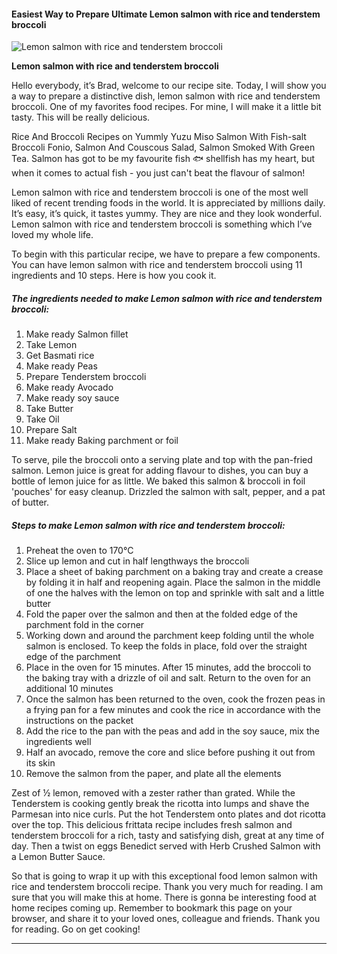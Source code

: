             

#### Easiest Way to Prepare Ultimate Lemon salmon with rice and tenderstem broccoli

![Lemon salmon with rice and tenderstem broccoli](https://img-global.cpcdn.com/recipes/8ebe0c68b1c3abca/751x532cq70/lemon-salmon-with-rice-and-tenderstem-broccoli-recipe-main-photo.jpg)

**Lemon salmon with rice and tenderstem broccoli**

Hello everybody, it’s Brad, welcome to our recipe site. Today, I will show you a way to prepare a distinctive dish, lemon salmon with rice and tenderstem broccoli. One of my favorites food recipes. For mine, I will make it a little bit tasty. This will be really delicious.

Rice And Broccoli Recipes on Yummly Yuzu Miso Salmon With Fish-salt Broccoli Fonio, Salmon And Couscous Salad, Salmon Smoked With Green Tea. Salmon has got to be my favourite fish 🐟 shellfish has my heart, but when it comes to actual fish - you just can't beat the flavour of salmon!

Lemon salmon with rice and tenderstem broccoli is one of the most well liked of recent trending foods in the world. It is appreciated by millions daily. It’s easy, it’s quick, it tastes yummy. They are nice and they look wonderful. Lemon salmon with rice and tenderstem broccoli is something which I’ve loved my whole life.

To begin with this particular recipe, we have to prepare a few components. You can have lemon salmon with rice and tenderstem broccoli using 11 ingredients and 10 steps. Here is how you cook it.

##### The ingredients needed to make Lemon salmon with rice and tenderstem broccoli:

1.  Make ready Salmon fillet
2.  Take Lemon
3.  Get Basmati rice
4.  Make ready Peas
5.  Prepare Tenderstem broccoli
6.  Make ready Avocado
7.  Make ready soy sauce
8.  Take Butter
9.  Take Oil
10.  Prepare Salt
11.  Make ready Baking parchment or foil

To serve, pile the broccoli onto a serving plate and top with the pan-fried salmon. Lemon juice is great for adding flavour to dishes, you can buy a bottle of lemon juice for as little. We baked this salmon & broccoli in foil 'pouches' for easy cleanup. Drizzled the salmon with salt, pepper, and a pat of butter.

##### Steps to make Lemon salmon with rice and tenderstem broccoli:

1.  Preheat the oven to 170°C
2.  Slice up lemon and cut in half lengthways the broccoli
3.  Place a sheet of baking parchment on a baking tray and create a crease by folding it in half and reopening again. Place the salmon in the middle of one the halves with the lemon on top and sprinkle with salt and a little butter
4.  Fold the paper over the salmon and then at the folded edge of the parchment fold in the corner
5.  Working down and around the parchment keep folding until the whole salmon is enclosed. To keep the folds in place, fold over the straight edge of the parchment
6.  Place in the oven for 15 minutes. After 15 minutes, add the broccoli to the baking tray with a drizzle of oil and salt. Return to the oven for an additional 10 minutes
7.  Once the salmon has been returned to the oven, cook the frozen peas in a frying pan for a few minutes and cook the rice in accordance with the instructions on the packet
8.  Add the rice to the pan with the peas and add in the soy sauce, mix the ingredients well
9.  Half an avocado, remove the core and slice before pushing it out from its skin
10.  Remove the salmon from the paper, and plate all the elements

Zest of ½ lemon, removed with a zester rather than grated. While the Tenderstem is cooking gently break the ricotta into lumps and shave the Parmesan into nice curls. Put the hot Tenderstem onto plates and dot ricotta over the top. This delicious frittata recipe includes fresh salmon and tenderstem broccoli for a rich, tasty and satisfying dish, great at any time of day. Then a twist on eggs Benedict served with Herb Crushed Salmon with a Lemon Butter Sauce.

So that is going to wrap it up with this exceptional food lemon salmon with rice and tenderstem broccoli recipe. Thank you very much for reading. I am sure that you will make this at home. There is gonna be interesting food at home recipes coming up. Remember to bookmark this page on your browser, and share it to your loved ones, colleague and friends. Thank you for reading. Go on get cooking!

* * *